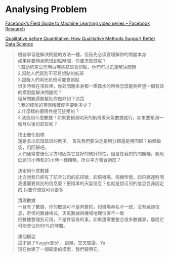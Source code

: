# Analysing Problem

[Facebook’s Field Guide to Machine Learning video series – Facebook Research](https://research.fb.com/the-facebook-field-guide-to-machine-learning-video-series/)

[Qualitative before Quantitative: How Qualitative Methods Support Better Data Science](https://medium.com/indeed-data-science/qualitative-before-quantitative-how-qualitative-methods-support-better-data-science-d2b01d0c4e64)

> 機器學習是解決問題的方法一種，但首先必須要理解你的問題本身  
> 如果你要預測航班到點時間，你要怎麼做呢？  
> 1.幫助航空公司明白哪些航班會誤點，他們可以迅速解決問題  
> 2.幫助人們買到不容易誤點的航班  
> 3.提醒人們明天航班可能會誤點  
> 很多時候在項目裡，你對問題本身都一團霧水的時候怎麼能夠希望一個有效的模型能解決問題呢？  
> 理解問題還能幫助你做好如下決策  
> 1.我的模型的預測精確度需要到多少？  
> 2.什麼樣的假陽性是可接受的？  
> 3.我能用什麼數據？如果要預測明天的航班看天氣數據就行，如果要預測一個月以後的航班呢？
>
>  找出優化指標  
> 還是拿出航班延誤的例子。 首先我們要決定是用分類還是用回歸？拍個腦袋，用回歸吧。  
> 人們通常會優化平方和因為它良好的統計特性，但是在我們的問題裡，航班延誤10小時和20小時一樣糟糕，所以平方和合適麼？
>
>  決定用什麼數據  
> 比方說我已經有了航空公司的航班號，起飛機場，飛機型號，起飛抵達時間  
> 我還需要買別的信息麼？更精準的天氣信息？也就是說可用的信息並非固定的,只要你想就可以更多
>
>  清理數據  
> 一旦有了數據，你的數據可不是齊整的，如機場命名不一致，沒有延誤信息，奇怪的數據格式，天氣數據與機場地理位置不一致  
> 把數據整理到可用，不是件容易的事。如果還需要整合很多數據源，那麼它可能會佔你80%的時間。
>
>  建個模型  
> 這才到了Kaggle部分， 訓練，交叉驗證，Ya  
> 現在你建了一個碉堡的模型，我們要用它。



